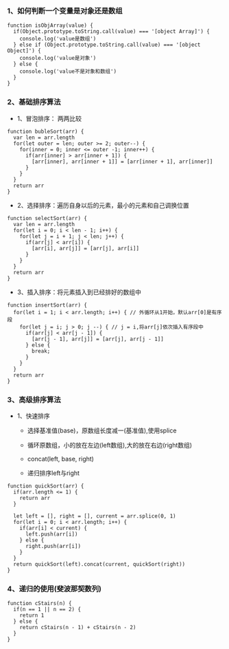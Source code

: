 ### 1、如何判断一个变量是对象还是数组
```
function isObjArray(value) {
  if(Object.prototype.toString.call(value) === '[object Array]') {
    console.log('value是数组')
  } else if (Object.prototype.toString.call(value) === '[object Object]') {
    console.log('value是对象')
  } else {
    console.log('value不是对象和数组')
  }
}
```
### 2、基础排序算法

- 1、冒泡排序： 两两比较

```
function bubleSort(arr) {
  var len = arr.length
  for(let outer = len; outer >= 2; outer--) {
    for(inner = 0; inner <= outer -1; inner++) {
      if(arr[inner] > arr[inner + 1]) {
        [arr[inner], arr[inner + 1]] = [arr[inner + 1], arr[inner]]
      }
    }
  }
  return arr
}
```

- 2、选择排序：遍历自身以后的元素，最小的元素和自己调换位置

```
function selectSort(arr) {
  var len = arr.length
  for(let i = 0; i < len - 1; i++) {
    for(let j = i + 1; j < len; j++) {
      if(arr[j] < arr[i]) {
        [arr[i], arr[j]] = [arr[j], arr[i]]
      }
    }
  }
  return arr
}
```

- 3、插入排序：将元素插入到已经排好的数组中

```
function insertSort(arr) {
  for(let i = 1; i < arr.length; i++) { // 外循环从1开始，默认arr[0]是有序段
    for(let j = i; j > 0; j --) { // j = i,将arr[j]依次插入有序段中
      if(arr[j] < arr[j - 1]) {
        [arr[j - 1], arr[j]] = [arr[j], arr[j - 1]]
      } else {
        break;
      }
    }
  }
  return arr
}
```

### 3、高级排序算法

- 1、快速排序

  * 选择基准值(base)，原数组长度减一(基准值),使用splice
  
  * 循环原数组，小的放在左边(left数组),大的放在右边(right数组)

  * concat(left, base, right)

  * 递归排序left与right

```
function quickSort(arr) {
  if(arr.length <= 1) {
    return arr
  }

  let left = [], right = [], current = arr.splice(0, 1)
  for(let i = 0; i < arr.length; i++) {
    if(arr[i] < current) {
      left.push(arr[i])
    } else {
      right.push(arr[i])
    }
  }
  return quickSort(left).concat(current, quickSort(right))
}
```

### 4、递归的使用(斐波那契数列)

```
function cStairs(n) {
  if(n == 1 || n == 2) {
    return 1
  } else {
    return cStairs(n - 1) + cStairs(n - 2)
  }
}
```